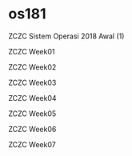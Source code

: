 # os181

ZCZC Sistem Operasi 2018 Awal (1)


ZCZC Week01

ZCZC Week02

ZCZC Week03

ZCZC Week04

ZCZC Week05

ZCZC Week06

ZCZC Week07
